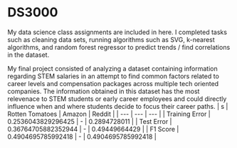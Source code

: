 # DS3000

My data science class assignments are included in here. I completed tasks such as cleaning data sets, running algorithms such as SVG, k-nearest algorithms, and random forest regressor to predict trends / find correlations in the dataset. 

My final project consisted of analyzing a dataset containing information regarding STEM salaries in an attempt to find common factors related to career levels and compensation packages across multiple tech oriented companies. The information obtained in this dataset has the most relevenace to STEM students
or early career employees and could directly influence when and where students decide to focus their career paths. 
| s | Rotten Tomatoes | Amazon | Reddit | 
| --- | --- | --- | 
| Training Error | 0.2536043829296425 | - | 0.2894728011 |
| Test Error | 0.36764705882352944 | - | 0.49449664429 | 
| F1 Score | 0.4904695785992418 | - | 0.4904695785992418 |

